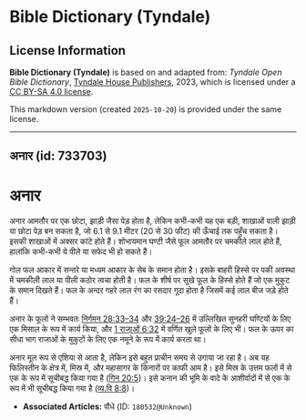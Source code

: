 # Bible Dictionary (Tyndale)

## License Information

**Bible Dictionary (Tyndale)** is based on and adapted from: _Tyndale Open Bible Dictionary_, [Tyndale House Publishers](https://tyndaleopenresources.com/), 2023, which is licensed under a [CC BY-SA 4.0 license](https://creativecommons.org/licenses/by-sa/4.0/legalcode.en).

This markdown version (created `2025-10-20`) is provided under the same license.



--------------------------------

## अनार (id: 733703)

अनार
====

अनार आमतौर पर एक छोटा, झाड़ी जैसा पेड़ होता है, लेकिन कभी\-कभी यह एक बड़ी, शाखाओं वाली झाड़ी या छोटा पेड़ बन सकता है, जो 6\.1 से 9\.1 मीटर (20 से 30 फीट) की ऊँचाई तक पहुँच सकता है। इसकी शाखाओं में अक्सर कांटे होते हैं। शोभायमान घण्टी जैसे फूल आमतौर पर चमकीले लाल होते हैं, हालांकि कभी\-कभी ये पीले या सफेद भी हो सकते हैं।

गोल फल आकार में सन्तरे या मध्यम आकार के सेब के समान होता है। इसके बाहरी हिस्से पर पकी अवस्था में चमकीली लाल या पीली कठोर त्वचा होती है। फल के शीर्ष पर सूखे फूल के हिस्से होते हैं जो एक मुकुट के समान दिखते हैं। फल के अन्दर गहरे लाल रंग का रसदार गूदा होता है जिसमें कई लाल बीज जड़े होते हैं।

अनार के फूलों ने सम्भवतः [निर्गमन 28:33–34](https://ref.ly/Exod28:33-Exod28:34) और [39:24–26](https://ref.ly/Exod39:24-Exod39:26) में उल्लिखित सुनहरी घण्टियों के लिए एक मिसाल के रूप में कार्य किया, और [1 राजाओं 6:32](https://ref.ly/1Kgs6:32) में वर्णित खुले फूलों के लिए भी। फल के ऊपर का सीधा भाग राजाओं के मुकुटों के लिए एक नमूने के रूप में कार्य करता था।

अनार मूल रूप से एशिया से आता है, लेकिन इसे बहुत प्राचीन समय से उगाया जा रहा है। अब यह फिलिस्तीन के क्षेत्र में, मिस्र में, और महासागर के किनारों पर काफी आम है। इसे मिस्र के उत्तम फलों में से एक के रूप में सूचीबद्ध किया गया है ([गिन 20:5](https://ref.ly/Num20:5))। इसे कनान की भूमि के वादे के आशीर्वादों में से एक के रूप में भी सूचीबद्ध किया गया है ([व्य.वि 8:8](https://ref.ly/Deut8:8))।

* **Associated Articles:** पौधे (ID: `180532@Unknown`)

